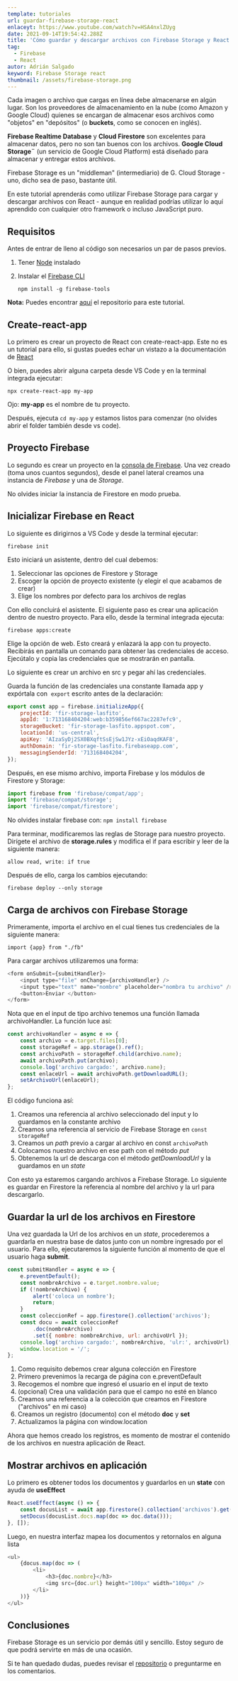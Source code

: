 ```yaml
---
template: tutoriales
url: guardar-firebase-storage-react
enlaceyt: https://www.youtube.com/watch?v=HSA4nxlZUyg
date: 2021-09-14T19:54:42.288Z
title: 'Cómo guardar y descargar archivos con Firebase Storage y React '
tag:
  - Firebase
  - React
autor: Adrián Salgado
keyword: Firebase Storage react
thumbnail: /assets/firebase-storage.png
---
```


Cada imagen o archivo que cargas en línea debe almacenarse en algún lugar. Son los proveedores de almacenamiento en la nube (como Amazon y Google Cloud) quienes se encargan de almacenar esos archivos como "objetos" en "depósitos" (o **buckets**, como se conocen en inglés).

**Firebase Realtime Database** y **Cloud Firestore** son excelentes para almacenar datos, pero no son tan buenos con los archivos. **Google Cloud Storage¨** (un servicio de Google Cloud Platform) está diseñado para almacenar y entregar estos archivos.

Firebase Storage es un "middleman" (intermediario) de G. Cloud Storage - uno, dicho sea de paso, bastante útil.

En este tutorial aprenderás como utilizar Firebase Storage para cargar y descargar archivos con React - aunque en realidad podrías utilizar lo aquí aprendido con cualquier otro framework o incluso JavaScript puro.

## Requisitos

Antes de entrar de lleno al código son necesarios un par de pasos previos.

1. Tener [Node](https://nodejs.org/es/) instalado
2. Instalar el [Firebase CLI](https://firebaseopensource.com/projects/firebase/firebase-tools/)

   `npm install -g firebase-tools`

**Nota:** Puedes encontrar [aquí](https://github.com/lasfito/tutoriales/tree/master/04-firebase-storage) el repositorio para este tutorial.

## Create-react-app

Lo primero es crear un proyecto de React con create-react-app. Este no es un tutorial para ello, si gustas puedes echar un vistazo a la documentación de [React](https://create-react-app.dev/docs/getting-started)

O bien, puedes abrir alguna carpeta desde VS Code y en la terminal integrada ejecutar:

`npx create-react-app my-app`

Ojo: **my-app** es el nombre de tu proyecto.

Después, ejecuta `cd my-app` y estamos listos para comenzar (no olvides abrir el folder también desde vs code).

## Proyecto Firebase

Lo segundo es crear un proyecto en la [consola de Firebase](console.firebase.google.com). Una vez creado (toma unos cuantos segundos), desde el panel lateral creamos una instancia de _Firebase_ y una de _Storage_.

No olvides iniciar la instancia de Firestore en modo prueba.

## Inicializar Firebase en React

Lo siguiente es dirigirnos a VS Code y desde la terminal ejecutar:

`firebase init`

Esto iniciará un asistente, dentro del cual debemos:

1. Seleccionar las opciones de Firestore y Storage
2. Escoger la opción de proyecto existente (y elegir el que acabamos de crear)
3. Elige los nombres por defecto para los archivos de reglas

Con ello concluirá el asistente. El siguiente paso es crear una aplicación dentro de nuestro proyecto. Para ello, desde la terminal integrada ejecuta:

`firebase apps:create`

Elige la opción de web.
Esto creará y enlazará la app con tu proyecto. Recibirás en pantalla un comando para obtener las credenciales de acceso. Ejecútalo y copia las credenciales que se mostrarán en pantalla.

Lo siguiente es crear un archivo en src y pegar ahí las credenciales.

Guarda la función de las credenciales una constante llamada app y expórtala con  `export` escrito antes de la declaración:

```javascript
export const app = firebase.initializeApp({
	projectId: 'fir-storage-lasfito',
	appId: '1:713168404204:web:b359856ef667ac2287efc9',
	storageBucket: 'fir-storage-lasfito.appspot.com',
	locationId: 'us-central',
	apiKey: 'AIzaSyDj2SX0BXqftSsEjSw1JYz-xEiOaqdKAF8',
	authDomain: 'fir-storage-lasfito.firebaseapp.com',
	messagingSenderId: '713168404204',
});
```

Después, en ese mismo archivo, importa Firebase y los módulos de Firestore y Storage:

```javascript
import firebase from 'firebase/compat/app';
import 'firebase/compat/storage';
import 'firebase/compat/firestore';
```

No olvides instalar firebase con:
`npm install firebase`

Para terminar, modificaremos las reglas de Storage para nuestro proyecto.
Dirígete el archivo de **storage.rules** y modifica el if para escribir y leer de la siguiente manera:

`allow read, write: if true`

Después de ello, carga los cambios ejecutando:

`firebase deploy --only storage`

## Carga de archivos con Firebase Storage

Primeramente, importa el archivo en el cual tienes tus credenciales de la siguiente manera:

`import {app} from "./fb"`

Para cargar archivos utilizaremos una forma:

```javascript
<form onSubmit={submitHandler}>
	<input type="file" onChange={archivoHandler} />
	<input type="text" name="nombre" placeholder="nombra tu archivo" />
	<button>Enviar </button>
</form>
```

Nota que en el input de tipo archivo tenemos una función llamada archivoHandler.
La función luce así:

```javascript
const archivoHandler = async e => {
	const archivo = e.target.files[0];
	const storageRef = app.storage().ref();
	const archivoPath = storageRef.child(archivo.name);
	await archivoPath.put(archivo);
	console.log('archivo cargado:', archivo.name);
	const enlaceUrl = await archivoPath.getDownloadURL();
	setArchivoUrl(enlaceUrl);
};
```

El código funciona así:

1. Creamos una referencia al archivo seleccionado del input y lo guardamos en la constante archivo
2. Creamos una referencia al servicio de Firebase Storage en `const storageRef`
3. Creamos un _path_ previo a cargar al archivo en const `archivoPath`
4. Colocamos nuestro archivo en ese path con el método _put_
5. Obtenemos la url de descarga con el método _getDownloadUrl_ y la guardamos en un _state_

Con esto ya estaremos cargando archivos a Firebase Storage. Lo siguiente es guardar en Firestore la referencia al nombre del archivo y la url para descargarlo.

## Guardar la url de los archivos en Firestore

Una vez guardada la Url de los archivos en un _state_, procederemos a guardarla en nuestra base de datos junto con un nombre ingresado por el usuario. Para ello, ejecutaremos la siguiente función al momento de que el usuario haga **submit**.

```javascript
const submitHandler = async e => {
	e.preventDefault();
	const nombreArchivo = e.target.nombre.value;
	if (!nombreArchivo) {
		alert('coloca un nombre');
		return;
	}
	const coleccionRef = app.firestore().collection('archivos');
	const docu = await coleccionRef
		.doc(nombreArchivo)
		.set({ nombre: nombreArchivo, url: archivoUrl });
	console.log('archivo cargado:', nombreArchivo, 'ulr:', archivoUrl);
	window.location = '/';
};
```

1. Como requisito debemos crear alguna colección en Firestore
2. Primero prevenimos la recarga de página con e.preventDefault
3. Recogemos el nombre que ingresó el usuario en el input de texto
4. (opcional) Crea una validación para que el campo no esté en blanco
5. Creamos una referencia a la colección que creamos en Firestore ("archivos" en mi caso)
6. Creamos un registro (documento) con el método **doc** y **set**
7. Actualizamos la página con window.location

Ahora que hemos creado los registros, es momento de mostrar el contenido de los archivos en nuestra aplicación de React.

## Mostrar archivos en aplicación

Lo primero es obtener todos los documentos y guardarlos en un **state** con ayuda de **useEffect**

```javascript
React.useEffect(async () => {
	const docusList = await app.firestore().collection('archivos').get();
	setDocus(docusList.docs.map(doc => doc.data()));
}, []);
```

Luego, en nuestra interfaz mapea los documentos y retornalos en alguna lista

```javascript
<ul>
	{docus.map(doc => (
		<li>
			<h3>{doc.nombre}</h3>
			<img src={doc.url} height="100px" width="100px" />
		</li>
	))}
</ul>
```

## Conclusiones

Firebase Storage es un servicio por demás útil y sencillo. Estoy seguro de que podrá servirte en más de una ocasión.

Si te han quedado dudas, puedes revisar el [repositorio](https://github.com/lasfito/tutoriales/tree/master/04-firebase-storage) o preguntarme en los comentarios.
